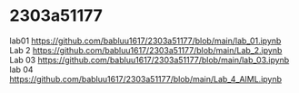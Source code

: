 # 2303a51177
lab01
https://github.com/babluu1617/2303a51177/blob/main/lab_01.ipynb<br>
Lab 2
https://github.com/babluu1617/2303a51177/blob/main/Lab_2.ipynb<br>
Lab 03
https://github.com/babluu1617/2303a51177/blob/main/lab_03.ipynb<br>
lab 04
https://github.com/babluu1617/2303a51177/blob/main/Lab_4_AIML.ipynb
